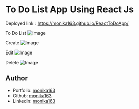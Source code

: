 # To Do List App Using React Js

Deployed link : https://monika163.github.io/ReactToDoApp/

To Do List
![Image](https://github.com/user-attachments/assets/f290bd12-3dad-4ae9-a1ee-0003b8679cfd)

Create
![Image](https://github.com/user-attachments/assets/ab42b752-5882-4122-be69-ef1ccecd1fdc)

Edit
![Image](https://github.com/user-attachments/assets/863321ec-1e77-45e7-865f-99c678f06743)

Delete
![Image](https://github.com/user-attachments/assets/1301ac50-cd1e-4ab2-bdf5-56b184bb3942)

## Author

- Portfolio: [monika163](----)
- Github: [monika163](https://github.com/monika163)
- Linkedin: [monika163](https://www.linkedin.com/in/monika-dewangan-78a427149/)
